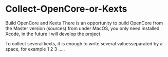 # Collect-OpenCore-or-Kexts
Build OpenCore and Kexts
There is an opportunity to build OpenCore from the Master version (sources) from under MacOS, you only need installed Xcode, in the future I will develop the project.

To collect several kexts, it is enough to write several values ​​separated by a space, for example 1 2 3 .....
